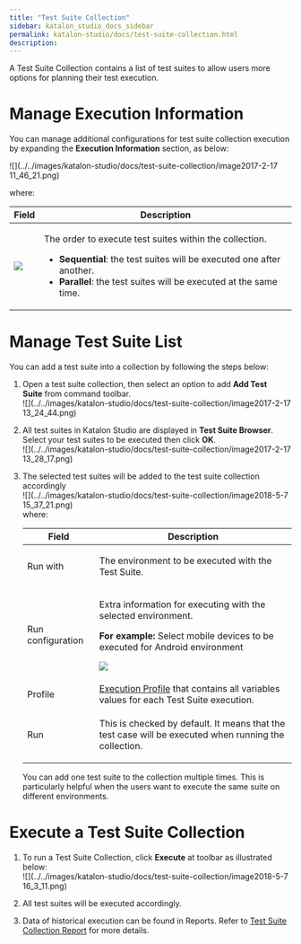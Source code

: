 ```yaml
---
title: "Test Suite Collection" 
sidebar: katalon_studio_docs_sidebar
permalink: katalon-studio/docs/test-suite-collection.html 
description: 
---
```

A Test Suite Collection contains a list of test suites to allow users more options for planning their test execution. 

Manage Execution Information
============================

You can manage additional configurations for test suite collection execution by expanding the **Execution Information** section, as below:

![](../../images/katalon-studio/docs/test-suite-collection/image2017-2-17 11_46_21.png)

where:

<table><thead><tr><th>Field</th><th>Description</th></tr></thead><tbody><tr><td><div class="content-wrapper"><p><span class="confluence-embedded-file-wrapper"><img class="confluence-embedded-image" src="../../images/katalon-studio/docs/test-suite-collection/image2017-2-17 11_47_25.png" data-image-src="/download/attachments/13699894/image2017-2-17%2011%3A47%3A25.png?version=1&amp;modificationDate=1531369163000&amp;api=v2" data-unresolved-comment-count="0" data-linked-resource-id="13699884" data-linked-resource-version="1" data-linked-resource-type="attachment" data-linked-resource-default-alias="image2017-2-17 11:47:25.png" data-base-url="https://docs.katalon.com" data-linked-resource-content-type="image/png" data-linked-resource-container-id="13699894" data-linked-resource-container-version="4"></span></p></div></td><td><p>The order to execute test suites within the collection.</p><ul><li><strong>Sequential</strong>: the test suites will be executed one after another.</li><li><strong>Parallel</strong>: the test suites will be executed at the same time.</li></ul></td></tr></tbody></table>

Manage Test Suite List
======================

You can add a test suite into a collection by following the steps below:

1.  Open a test suite collection, then select an option to add **Add Test Suite** from command toolbar.  
    ![](../../images/katalon-studio/docs/test-suite-collection/image2017-2-17 13_24_44.png)  
      
    
2.  All test suites in Katalon Studio are displayed in **Test Suite Browser**. Select your test suites to be executed then click **OK**.  
    ![](../../images/katalon-studio/docs/test-suite-collection/image2017-2-17 13_28_17.png)  
      
    
3.  The selected test suites will be added to the test suite collection accordingly  
    ![](../../images/katalon-studio/docs/test-suite-collection/image2018-5-7 15_37_21.png)  
    where:
    
    <table><thead><tr><th>Field</th><th>Description</th></tr></thead><tbody><tr><td>Run with</td><td><div class="content-wrapper"><p>The environment to be executed with the Test Suite.</p></div></td></tr><tr><td>Run configuration</td><td><div class="content-wrapper"><p>Extra information for executing with the selected environment.</p><p><strong>For example:</strong> Select mobile devices to be executed for Android environment</p><p><span class="confluence-embedded-file-wrapper"><img class="confluence-embedded-image" src="../../images/katalon-studio/docs/test-suite-collection/image2017-2-17 13_53_7.png" data-image-src="/download/attachments/13699894/image2017-2-17%2013%3A53%3A7.png?version=1&amp;modificationDate=1531369162000&amp;api=v2" data-unresolved-comment-count="0" data-linked-resource-id="13699878" data-linked-resource-version="1" data-linked-resource-type="attachment" data-linked-resource-default-alias="image2017-2-17 13:53:7.png" data-base-url="https://docs.katalon.com" data-linked-resource-content-type="image/png" data-linked-resource-container-id="13699894" data-linked-resource-container-version="4"></span></p></div></td></tr><tr><td>Profile</td><td><a href="https://docs.katalon.com/x/xAHR" rel="nofollow">Execution Profile</a> that contains all variables values for each Test Suite execution.</td></tr><tr><td>Run</td><td><p>This is checked by default. It means that the test case will be executed when running the collection.</p></td></tr></tbody></table>
    
      
    
    You can add one test suite to the collection multiple times. This is particularly helpful when the users want to execute the same suite on different environments.
    

Execute a Test Suite Collection
===============================

1.  To run a Test Suite Collection, click **Execute** at toolbar as illustrated below:  
    ![](../../images/katalon-studio/docs/test-suite-collection/image2018-5-7 16_3_11.png)  
      
    
2.  All test suites will be executed accordingly.
3.  Data of historical execution can be found in Reports. Refer to [Test Suite Collection Report](/display/KD/Test+Suite+Collection+Report) for more details.
